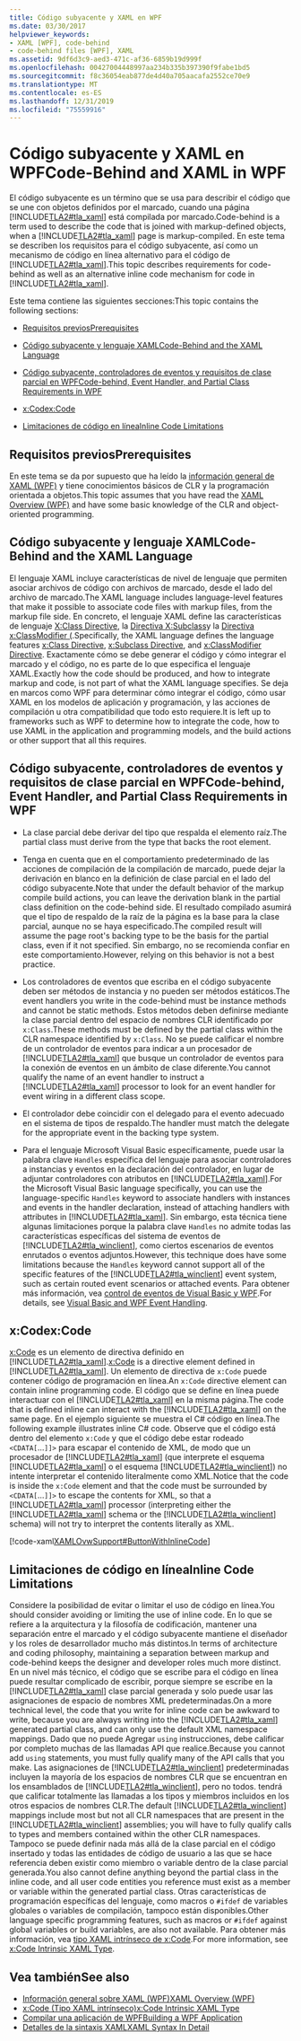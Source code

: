 ```yaml
---
title: Código subyacente y XAML en WPF
ms.date: 03/30/2017
helpviewer_keywords:
- XAML [WPF], code-behind
- code-behind files [WPF], XAML
ms.assetid: 9df6d3c9-aed3-471c-af36-6859b19d999f
ms.openlocfilehash: 00427004448997aa234b335b397390f9fabe1bd5
ms.sourcegitcommit: f8c36054eab877de4d40a705aacafa2552ce70e9
ms.translationtype: MT
ms.contentlocale: es-ES
ms.lasthandoff: 12/31/2019
ms.locfileid: "75559916"
---
```

# <a name="code-behind-and-xaml-in-wpf"></a><span data-ttu-id="586ad-102">Código subyacente y XAML en WPF</span><span class="sxs-lookup"><span data-stu-id="586ad-102">Code-Behind and XAML in WPF</span></span>
<a name="introduction"></a><span data-ttu-id="586ad-103">El código subyacente es un término que se usa para describir el código que se une con objetos definidos por el marcado, cuando una página [!INCLUDE[TLA2#tla_xaml](../../../../includes/tla2sharptla-xaml-md.md)] está compilada por marcado.</span><span class="sxs-lookup"><span data-stu-id="586ad-103">Code-behind is a term used to describe the code that is joined with markup-defined objects, when a [!INCLUDE[TLA2#tla_xaml](../../../../includes/tla2sharptla-xaml-md.md)] page is markup-compiled.</span></span> <span data-ttu-id="586ad-104">En este tema se describen los requisitos para el código subyacente, así como un mecanismo de código en línea alternativo para el código de [!INCLUDE[TLA2#tla_xaml](../../../../includes/tla2sharptla-xaml-md.md)].</span><span class="sxs-lookup"><span data-stu-id="586ad-104">This topic describes requirements for code-behind as well as an alternative inline code mechanism for code in [!INCLUDE[TLA2#tla_xaml](../../../../includes/tla2sharptla-xaml-md.md)].</span></span>  
  
 <span data-ttu-id="586ad-105">Este tema contiene las siguientes secciones:</span><span class="sxs-lookup"><span data-stu-id="586ad-105">This topic contains the following sections:</span></span>  
  
- [<span data-ttu-id="586ad-106">Requisitos previos</span><span class="sxs-lookup"><span data-stu-id="586ad-106">Prerequisites</span></span>](#Prerequisites)  
  
- [<span data-ttu-id="586ad-107">Código subyacente y lenguaje XAML</span><span class="sxs-lookup"><span data-stu-id="586ad-107">Code-Behind and the XAML Language</span></span>](#codebehind_and_the_xaml_language)  
  
- [<span data-ttu-id="586ad-108">Código subyacente, controladores de eventos y requisitos de clase parcial en WPF</span><span class="sxs-lookup"><span data-stu-id="586ad-108">Code-behind, Event Handler, and Partial Class Requirements in WPF</span></span>](#Code_behind__Event_Handler__and_Partial_Class)  
  
- [<span data-ttu-id="586ad-109">x:Code</span><span class="sxs-lookup"><span data-stu-id="586ad-109">x:Code</span></span>](#x_Code)  
  
- [<span data-ttu-id="586ad-110">Limitaciones de código en línea</span><span class="sxs-lookup"><span data-stu-id="586ad-110">Inline Code Limitations</span></span>](#Inline_Code_Limitations)  
  
<a name="Prerequisites"></a>   
## <a name="prerequisites"></a><span data-ttu-id="586ad-111">Requisitos previos</span><span class="sxs-lookup"><span data-stu-id="586ad-111">Prerequisites</span></span>  
 <span data-ttu-id="586ad-112">En este tema se da por supuesto que ha leído la [información general de XAML (WPF)](../../../desktop-wpf/fundamentals/xaml.md) y tiene conocimientos básicos de CLR y la programación orientada a objetos.</span><span class="sxs-lookup"><span data-stu-id="586ad-112">This topic assumes that you have read the [XAML Overview (WPF)](../../../desktop-wpf/fundamentals/xaml.md) and have some basic knowledge of the CLR and object-oriented programming.</span></span>  
  
<a name="codebehind_and_the_xaml_language"></a>   
## <a name="code-behind-and-the-xaml-language"></a><span data-ttu-id="586ad-113">Código subyacente y lenguaje XAML</span><span class="sxs-lookup"><span data-stu-id="586ad-113">Code-Behind and the XAML Language</span></span>  
 <span data-ttu-id="586ad-114">El lenguaje XAML incluye características de nivel de lenguaje que permiten asociar archivos de código con archivos de marcado, desde el lado del archivo de marcado.</span><span class="sxs-lookup"><span data-stu-id="586ad-114">The XAML language includes language-level features that make it possible to associate code files with markup files, from the markup file side.</span></span> <span data-ttu-id="586ad-115">En concreto, el lenguaje XAML define las características de lenguaje [X:Class Directive](../../../desktop-wpf/xaml-services/xclass-directive.md), la [Directiva X:Subclass](../../../desktop-wpf/xaml-services/xsubclass-directive.md)y la [Directiva x:ClassModifier (](../../../desktop-wpf/xaml-services/xclassmodifier-directive.md).</span><span class="sxs-lookup"><span data-stu-id="586ad-115">Specifically, the XAML language defines the language features [x:Class Directive](../../../desktop-wpf/xaml-services/xclass-directive.md), [x:Subclass Directive](../../../desktop-wpf/xaml-services/xsubclass-directive.md), and [x:ClassModifier Directive](../../../desktop-wpf/xaml-services/xclassmodifier-directive.md).</span></span> <span data-ttu-id="586ad-116">Exactamente cómo se debe generar el código y cómo integrar el marcado y el código, no es parte de lo que especifica el lenguaje XAML.</span><span class="sxs-lookup"><span data-stu-id="586ad-116">Exactly how the code should be produced, and how to integrate markup and code, is not part of what the XAML language specifies.</span></span> <span data-ttu-id="586ad-117">Se deja en marcos como WPF para determinar cómo integrar el código, cómo usar XAML en los modelos de aplicación y programación, y las acciones de compilación u otra compatibilidad que todo esto requiere.</span><span class="sxs-lookup"><span data-stu-id="586ad-117">It is left up to frameworks such as WPF to determine how to integrate the code, how to use XAML in the application and programming models, and the build actions or other support that all this requires.</span></span>  
  
<a name="Code_behind__Event_Handler__and_Partial_Class"></a>   
## <a name="code-behind-event-handler-and-partial-class-requirements-in-wpf"></a><span data-ttu-id="586ad-118">Código subyacente, controladores de eventos y requisitos de clase parcial en WPF</span><span class="sxs-lookup"><span data-stu-id="586ad-118">Code-behind, Event Handler, and Partial Class Requirements in WPF</span></span>  
  
- <span data-ttu-id="586ad-119">La clase parcial debe derivar del tipo que respalda el elemento raíz.</span><span class="sxs-lookup"><span data-stu-id="586ad-119">The partial class must derive from the type that backs the root element.</span></span>  
  
- <span data-ttu-id="586ad-120">Tenga en cuenta que en el comportamiento predeterminado de las acciones de compilación de la compilación de marcado, puede dejar la derivación en blanco en la definición de clase parcial en el lado del código subyacente.</span><span class="sxs-lookup"><span data-stu-id="586ad-120">Note that under the default behavior of the markup compile build actions, you can leave the derivation blank in the partial class definition on the code-behind side.</span></span> <span data-ttu-id="586ad-121">El resultado compilado asumirá que el tipo de respaldo de la raíz de la página es la base para la clase parcial, aunque no se haya especificado.</span><span class="sxs-lookup"><span data-stu-id="586ad-121">The compiled result will assume the page root's backing type to be the basis for the partial class, even if it not specified.</span></span> <span data-ttu-id="586ad-122">Sin embargo, no se recomienda confiar en este comportamiento.</span><span class="sxs-lookup"><span data-stu-id="586ad-122">However, relying on this behavior is not a best practice.</span></span>  
  
- <span data-ttu-id="586ad-123">Los controladores de eventos que escriba en el código subyacente deben ser métodos de instancia y no pueden ser métodos estáticos.</span><span class="sxs-lookup"><span data-stu-id="586ad-123">The event handlers you write in the code-behind must be instance methods and cannot be static methods.</span></span> <span data-ttu-id="586ad-124">Estos métodos deben definirse mediante la clase parcial dentro del espacio de nombres CLR identificado por `x:Class`.</span><span class="sxs-lookup"><span data-stu-id="586ad-124">These methods must be defined by the partial class within the CLR namespace identified by `x:Class`.</span></span> <span data-ttu-id="586ad-125">No se puede calificar el nombre de un controlador de eventos para indicar a un procesador de [!INCLUDE[TLA2#tla_xaml](../../../../includes/tla2sharptla-xaml-md.md)] que busque un controlador de eventos para la conexión de eventos en un ámbito de clase diferente.</span><span class="sxs-lookup"><span data-stu-id="586ad-125">You cannot qualify the name of an event handler to instruct a [!INCLUDE[TLA2#tla_xaml](../../../../includes/tla2sharptla-xaml-md.md)] processor to look for an event handler for event wiring in a different class scope.</span></span>  
  
- <span data-ttu-id="586ad-126">El controlador debe coincidir con el delegado para el evento adecuado en el sistema de tipos de respaldo.</span><span class="sxs-lookup"><span data-stu-id="586ad-126">The handler must match the delegate for the appropriate event in the backing type system.</span></span>  
  
- <span data-ttu-id="586ad-127">Para el lenguaje Microsoft Visual Basic específicamente, puede usar la palabra clave `Handles` específica del lenguaje para asociar controladores a instancias y eventos en la declaración del controlador, en lugar de adjuntar controladores con atributos en [!INCLUDE[TLA2#tla_xaml](../../../../includes/tla2sharptla-xaml-md.md)].</span><span class="sxs-lookup"><span data-stu-id="586ad-127">For the Microsoft Visual Basic language specifically, you can use the language-specific `Handles` keyword to associate handlers with instances and events in the handler declaration, instead of attaching handlers with attributes in [!INCLUDE[TLA2#tla_xaml](../../../../includes/tla2sharptla-xaml-md.md)].</span></span> <span data-ttu-id="586ad-128">Sin embargo, esta técnica tiene algunas limitaciones porque la palabra clave `Handles` no admite todas las características específicas del sistema de eventos de [!INCLUDE[TLA2#tla_winclient](../../../../includes/tla2sharptla-winclient-md.md)], como ciertos escenarios de eventos enrutados o eventos adjuntos.</span><span class="sxs-lookup"><span data-stu-id="586ad-128">However, this technique does have some limitations because the `Handles` keyword cannot support all of the specific features of the [!INCLUDE[TLA2#tla_winclient](../../../../includes/tla2sharptla-winclient-md.md)] event system, such as certain routed event scenarios or attached events.</span></span> <span data-ttu-id="586ad-129">Para obtener más información, vea [control de eventos de Visual Basic y WPF](visual-basic-and-wpf-event-handling.md).</span><span class="sxs-lookup"><span data-stu-id="586ad-129">For details, see [Visual Basic and WPF Event Handling](visual-basic-and-wpf-event-handling.md).</span></span>  
  
<a name="x_Code"></a>   
## <a name="xcode"></a><span data-ttu-id="586ad-130">x:Code</span><span class="sxs-lookup"><span data-stu-id="586ad-130">x:Code</span></span>  
 <span data-ttu-id="586ad-131">[x:Code](../../../desktop-wpf/xaml-services/xcode-intrinsic-xaml-type.md) es un elemento de directiva definido en [!INCLUDE[TLA2#tla_xaml](../../../../includes/tla2sharptla-xaml-md.md)].</span><span class="sxs-lookup"><span data-stu-id="586ad-131">[x:Code](../../../desktop-wpf/xaml-services/xcode-intrinsic-xaml-type.md) is a directive element defined in [!INCLUDE[TLA2#tla_xaml](../../../../includes/tla2sharptla-xaml-md.md)].</span></span> <span data-ttu-id="586ad-132">Un elemento de directiva de `x:Code` puede contener código de programación en línea.</span><span class="sxs-lookup"><span data-stu-id="586ad-132">An `x:Code` directive element can contain inline programming code.</span></span> <span data-ttu-id="586ad-133">El código que se define en línea puede interactuar con el [!INCLUDE[TLA2#tla_xaml](../../../../includes/tla2sharptla-xaml-md.md)] en la misma página.</span><span class="sxs-lookup"><span data-stu-id="586ad-133">The code that is defined inline can interact with the [!INCLUDE[TLA2#tla_xaml](../../../../includes/tla2sharptla-xaml-md.md)] on the same page.</span></span> <span data-ttu-id="586ad-134">En el ejemplo siguiente se muestra el C# código en línea.</span><span class="sxs-lookup"><span data-stu-id="586ad-134">The following example illustrates inline C# code.</span></span> <span data-ttu-id="586ad-135">Observe que el código está dentro del elemento `x:Code` y que el código debe estar rodeado `<CDATA[`...`]]>` para escapar el contenido de XML, de modo que un procesador de [!INCLUDE[TLA2#tla_xaml](../../../../includes/tla2sharptla-xaml-md.md)] (que interprete el esquema [!INCLUDE[TLA2#tla_xaml](../../../../includes/tla2sharptla-xaml-md.md)] o el esquema [!INCLUDE[TLA2#tla_winclient](../../../../includes/tla2sharptla-winclient-md.md)]) no intente interpretar el contenido literalmente como XML.</span><span class="sxs-lookup"><span data-stu-id="586ad-135">Notice that the code is inside the `x:Code` element and that the code must be surrounded by `<CDATA[`...`]]>` to escape the contents for XML, so that a [!INCLUDE[TLA2#tla_xaml](../../../../includes/tla2sharptla-xaml-md.md)] processor (interpreting either the [!INCLUDE[TLA2#tla_xaml](../../../../includes/tla2sharptla-xaml-md.md)] schema or the [!INCLUDE[TLA2#tla_winclient](../../../../includes/tla2sharptla-winclient-md.md)] schema) will not try to interpret the contents literally as XML.</span></span>  
  
 [!code-xaml[XAMLOvwSupport#ButtonWithInlineCode](~/samples/snippets/csharp/VS_Snippets_Wpf/XAMLOvwSupport/CSharp/page4.xaml#buttonwithinlinecode)]  
  
<a name="Inline_Code_Limitations"></a>   
## <a name="inline-code-limitations"></a><span data-ttu-id="586ad-136">Limitaciones de código en línea</span><span class="sxs-lookup"><span data-stu-id="586ad-136">Inline Code Limitations</span></span>  
 <span data-ttu-id="586ad-137">Considere la posibilidad de evitar o limitar el uso de código en línea.</span><span class="sxs-lookup"><span data-stu-id="586ad-137">You should consider avoiding or limiting the use of inline code.</span></span> <span data-ttu-id="586ad-138">En lo que se refiere a la arquitectura y la filosofía de codificación, mantener una separación entre el marcado y el código subyacente mantiene el diseñador y los roles de desarrollador mucho más distintos.</span><span class="sxs-lookup"><span data-stu-id="586ad-138">In terms of architecture and coding philosophy, maintaining a separation between markup and code-behind keeps the designer and developer roles much more distinct.</span></span> <span data-ttu-id="586ad-139">En un nivel más técnico, el código que se escribe para el código en línea puede resultar complicado de escribir, porque siempre se escribe en la [!INCLUDE[TLA2#tla_xaml](../../../../includes/tla2sharptla-xaml-md.md)] clase parcial generada y solo puede usar las asignaciones de espacio de nombres XML predeterminadas.</span><span class="sxs-lookup"><span data-stu-id="586ad-139">On a more technical level, the code that you write for inline code can be awkward to write, because you are always writing into the [!INCLUDE[TLA2#tla_xaml](../../../../includes/tla2sharptla-xaml-md.md)] generated partial class, and can only use the default XML namespace mappings.</span></span> <span data-ttu-id="586ad-140">Dado que no puede Agregar `using` instrucciones, debe calificar por completo muchas de las llamadas API que realice.</span><span class="sxs-lookup"><span data-stu-id="586ad-140">Because you cannot add `using` statements, you must fully qualify many of the API calls that you make.</span></span> <span data-ttu-id="586ad-141">Las asignaciones de [!INCLUDE[TLA2#tla_winclient](../../../../includes/tla2sharptla-winclient-md.md)] predeterminadas incluyen la mayoría de los espacios de nombres CLR que se encuentran en los ensamblados de [!INCLUDE[TLA2#tla_winclient](../../../../includes/tla2sharptla-winclient-md.md)], pero no todos. tendrá que calificar totalmente las llamadas a los tipos y miembros incluidos en los otros espacios de nombres CLR.</span><span class="sxs-lookup"><span data-stu-id="586ad-141">The default [!INCLUDE[TLA2#tla_winclient](../../../../includes/tla2sharptla-winclient-md.md)] mappings include most but not all CLR namespaces that are present in the [!INCLUDE[TLA2#tla_winclient](../../../../includes/tla2sharptla-winclient-md.md)] assemblies; you will have to fully qualify calls to types and members contained within the other CLR namespaces.</span></span> <span data-ttu-id="586ad-142">Tampoco se puede definir nada más allá de la clase parcial en el código insertado y todas las entidades de código de usuario a las que se hace referencia deben existir como miembro o variable dentro de la clase parcial generada.</span><span class="sxs-lookup"><span data-stu-id="586ad-142">You also cannot define anything beyond the partial class in the inline code, and all user code entities you reference must exist as a member or variable within the generated partial class.</span></span> <span data-ttu-id="586ad-143">Otras características de programación específicas del lenguaje, como macros o `#ifdef` de variables globales o variables de compilación, tampoco están disponibles.</span><span class="sxs-lookup"><span data-stu-id="586ad-143">Other language specific programming features, such as macros or `#ifdef` against global variables or build variables, are also not available.</span></span> <span data-ttu-id="586ad-144">Para obtener más información, vea [tipo XAML intrínseco de x:Code](../../../desktop-wpf/xaml-services/xcode-intrinsic-xaml-type.md).</span><span class="sxs-lookup"><span data-stu-id="586ad-144">For more information, see [x:Code Intrinsic XAML Type](../../../desktop-wpf/xaml-services/xcode-intrinsic-xaml-type.md).</span></span>  
  
## <a name="see-also"></a><span data-ttu-id="586ad-145">Vea también</span><span class="sxs-lookup"><span data-stu-id="586ad-145">See also</span></span>

- [<span data-ttu-id="586ad-146">Información general sobre XAML (WPF)</span><span class="sxs-lookup"><span data-stu-id="586ad-146">XAML Overview (WPF)</span></span>](../../../desktop-wpf/fundamentals/xaml.md)
- [<span data-ttu-id="586ad-147">x:Code (Tipo XAML intrínseco)</span><span class="sxs-lookup"><span data-stu-id="586ad-147">x:Code Intrinsic XAML Type</span></span>](../../../desktop-wpf/xaml-services/xcode-intrinsic-xaml-type.md)
- [<span data-ttu-id="586ad-148">Compilar una aplicación de WPF</span><span class="sxs-lookup"><span data-stu-id="586ad-148">Building a WPF Application</span></span>](../app-development/building-a-wpf-application-wpf.md)
- [<span data-ttu-id="586ad-149">Detalles de la sintaxis XAML</span><span class="sxs-lookup"><span data-stu-id="586ad-149">XAML Syntax In Detail</span></span>](xaml-syntax-in-detail.md)
